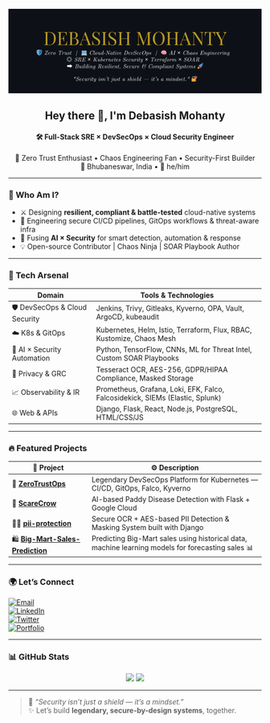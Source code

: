 <p align="center">
  <img src="./banner-github.png" alt="Debasish Mohanty - GitHub Banner" />
</p>

<h2 align="center">Hey there 👋, I'm <strong>Debasish Mohanty</strong></h2>
<h4 align="center">🛠️ Full-Stack SRE × DevSecOps × Cloud Security Engineer</h4>

<p align="center">
  🌱 Zero Trust Enthusiast • Chaos Engineering Fan • Security-First Builder<br>
  📍 Bhubaneswar, India • 💬 he/him
</p>

---

### 🧠 Who Am I?

- ⚔️ Designing **resilient, compliant & battle-tested** cloud-native systems
- 🔐 Engineering secure CI/CD pipelines, GitOps workflows & threat-aware infra
- 🤖 Fusing **AI × Security** for smart detection, automation & response
- 💡 Open-source Contributor | Chaos Ninja | SOAR Playbook Author

---

### 🧰 Tech Arsenal

| Domain                         | Tools & Technologies                                                                 |
|-------------------------------|---------------------------------------------------------------------------------------|
| 🛡️ DevSecOps & Cloud Security | Jenkins, Trivy, Gitleaks, Kyverno, OPA, Vault, ArgoCD, kubeaudit                     |
| ☁️ K8s & GitOps                | Kubernetes, Helm, Istio, Terraform, Flux, RBAC, Kustomize, Chaos Mesh                |
| 🤖 AI × Security Automation    | Python, TensorFlow, CNNs, ML for Threat Intel, Custom SOAR Playbooks                |
| 🔐 Privacy & GRC               | Tesseract OCR, AES-256, GDPR/HIPAA Compliance, Masked Storage                        |
| 📈 Observability & IR         | Prometheus, Grafana, Loki, EFK, Falco, Falcosidekick, SIEMs (Elastic, Splunk)       |
| 🌐 Web & APIs                  | Django, Flask, React, Node.js, PostgreSQL, HTML/CSS/JS                              |

---

### 🔥 Featured Projects

| 🚀 Project               | ⚙️ Description                                                                 |
|--------------------------|---------------------------------------------------------------------------------|
| 🔐 **[ZeroTrustOps](https://github.com/Debasish-87/ZeroTrustOps-Platform)** | Legendary DevSecOps Platform for Kubernetes — CI/CD, GitOps, Falco, Kyverno     |
| 🌾 **[ScareCrow](https://github.com/Debasish-87/ScareCrow)**    | AI-based Paddy Disease Detection with Flask + Google Cloud                      |
| 🕵️‍♂️ **[pii-protection](https://github.com/Debasish-87/pii-protection)** | Secure OCR + AES-based PII Detection & Masking System built with Django           |
| 🛍️ **[Big-Mart-Sales-Prediction](https://github.com/Debasish-87/Big-Mart-Sales-Prediction)** | Predicting Big-Mart sales using historical data, machine learning models for forecasting sales 📊|

---

### 🌍 Let’s Connect

[![Email](https://img.shields.io/badge/Email-debasishm8765@gmail.com-red?style=flat-square&logo=gmail)](mailto:debasishm8765@gmail.com)  
[![LinkedIn](https://img.shields.io/badge/LinkedIn-Debasish%20Mohanty-blue?style=flat-square&logo=linkedin)](https://www.linkedin.com/in/debasish-mohanty-8765d)  
[![Twitter](https://img.shields.io/badge/Twitter-Debasish%20Mohanty-1DA1F2?style=flat-square&logo=twitter)](https://x.com/DebasishM8765)  
[![Portfolio](https://img.shields.io/badge/Portfolio-Coming_Soon-orange?style=flat-square&logo=web)]()

---

### 📊 GitHub Stats

<p align="center">
  <img src="https://github-readme-stats.vercel.app/api?username=Debasish-87&show_icons=true&theme=radical" width="48%" />
  <img src="https://github-readme-stats.vercel.app/api/top-langs/?username=Debasish-87&count_private=true&layout=compact&theme=radical" width="48%" />
</p>

---

> 🧠 _“Security isn’t just a shield — it’s a mindset.”_  
> ✨ Let’s build **legendary, secure-by-design systems**, together.
